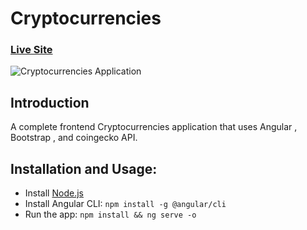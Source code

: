 # Cryptocurrencies

### [Live Site](cryptocurrencies-a7679.web.app/)

![Cryptocurrencies Application](https://i.postimg.cc/w38bVJym/Screenshot-from-2023-02-08-15-55-59.png)

## Introduction
A complete frontend Cryptocurrencies application that uses Angular , Bootstrap , and coingecko API.



## Installation and Usage:
- Install [Node.js](https://nodejs.org/en/download/)
- Install Angular CLI: `npm install -g @angular/cli`
- Run the app: `npm install && ng serve -o`
